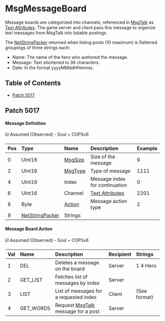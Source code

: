 # MsgMessageBoard

Message boards are categorized into channels, referenced in [MsgTalk](msgtalk.md) as [Text Attributes](msgtalk.md#text-attribute). The game server and client pass this message to organize text messages from MsgTalk into listable postings.

The [NetStringPacker](../stringpacker.md) returned when listing posts (10 maximum) is flattened groupings of three strings each:

* Name: The name of the hero who authored the message.
* Message: Text shortened to 36 characters.
* Date: In the format yyyyMMddHHmmss.

## Table of Contents

* [Patch 5017](#patch-5017)

## Patch 5017

#### Message Definition

☑️ Assumed (Observed) - Soul + COPSv6

| Pos | Type | Name | Description | Example |
|:-------|:--------|:--------|:--------|:--------|
| 0  | UInt16 | [MsgSize](index.md#message-header) | Size of the message | 9 |
| 2  | UInt16 | [MsgType](index.md#message-header) | Type of message | 1111 |
| 4  | UInt16 | Index | Message index for continuation | 0 |
| 6  | UInt16 | Channel | [Text Attributes](msgtalk.md#text-attribute) | 2201 |
| 8  | Byte | [Action](#message-board-action) | Message action type | 2 |
| 9 | [NetStringPacker](../stringpacker.md) | Strings | | |

#### Message Board Action

☑️ Assumed (Observed) - Soul + COPSv6

| Val | Name | Description | Recipient | Strings |
|:------|:--------|:--------|:--------|:--------|
| 1 | DEL | Deletes a message on the board | Server | 1 4 Hero |
| 2 | GET_LIST | Fetches list of messages by index | Server | |
| 3 | LIST | List of messages for a requested index | Client | (See format) |
| 4 | GET_WORDS | Request [MsgTalk](msgtalk.md) message for a post | Server | |
